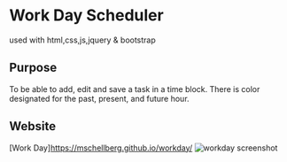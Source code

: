 # Work Day Scheduler
used with html,css,js,jquery & bootstrap

## Purpose
To be able to add, edit and save a task in a time block. There is color designated for the past, present, and future hour.

## Website
[Work Day]https://mschellberg.github.io/workday/
![workday screenshot](https://user-images.githubusercontent.com/71852138/100799188-b2cfd800-33f2-11eb-9cab-482369ff0e42.png)

